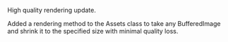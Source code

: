 High quality rendering update.

Added a rendering method to the Assets class to take any BufferedImage and shrink it to the specified size with minimal quality loss.
